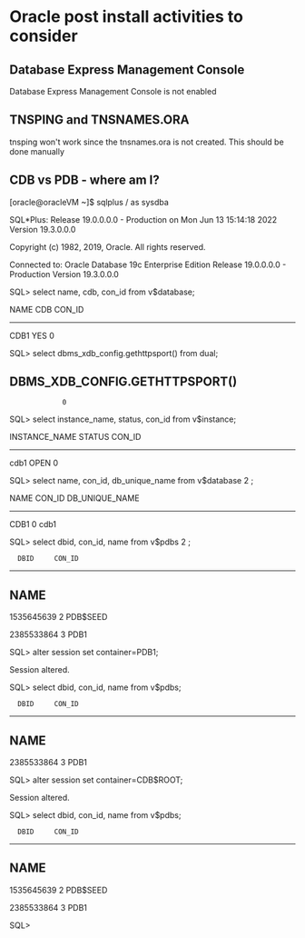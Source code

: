 # Oracle post install activities to consider
## Database Express Management Console

Database Express Management Console is not enabled


## TNSPING and TNSNAMES.ORA

tnsping won't work since the tnsnames.ora is not created. This should be done manually






## CDB vs PDB - where am I?

[oracle@oracleVM ~]$ sqlplus / as sysdba

SQL*Plus: Release 19.0.0.0.0 - Production on Mon Jun 13 15:14:18 2022
Version 19.3.0.0.0

Copyright (c) 1982, 2019, Oracle.  All rights reserved.


Connected to:
Oracle Database 19c Enterprise Edition Release 19.0.0.0.0 - Production
Version 19.3.0.0.0

SQL> select name, cdb, con_id from v$database;

NAME	  CDB	  CON_ID
--------- --- ----------
CDB1	  YES	       0

SQL> select dbms_xdb_config.gethttpsport() from dual;

DBMS_XDB_CONFIG.GETHTTPSPORT()
------------------------------
			     0

SQL> select instance_name, status, con_id from v$instance;

INSTANCE_NAME	 STATUS 	  CON_ID
---------------- ------------ ----------
cdb1		 OPEN		       0

SQL> select name, con_id, db_unique_name from v$database
  2  ;

NAME	      CON_ID DB_UNIQUE_NAME
--------- ---------- ------------------------------
CDB1		   0 cdb1

SQL> select dbid, con_id, name from v$pdbs
  2  ;

      DBID     CON_ID
---------- ----------
NAME
--------------------------------------------------------------------------------
1535645639	    2
PDB$SEED

2385533864	    3
PDB1

SQL> alter session set container=PDB1;

Session altered.

SQL> select dbid, con_id, name from v$pdbs;

      DBID     CON_ID
---------- ----------
NAME
--------------------------------------------------------------------------------
2385533864	    3
PDB1


SQL> alter session set container=CDB$ROOT;

Session altered.

SQL> select dbid, con_id, name from v$pdbs;

      DBID     CON_ID
---------- ----------
NAME
--------------------------------------------------------------------------------
1535645639	    2
PDB$SEED

2385533864	    3
PDB1


SQL> 





